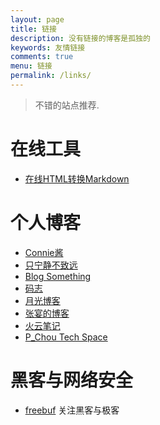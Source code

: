 ```yaml
---
layout: page
title: 链接
description: 没有链接的博客是孤独的
keywords: 友情链接
comments: true
menu: 链接
permalink: /links/
---
```


> 不错的站点推荐.
# 在线工具

* [在线HTML转换Markdown](http://tool.lu/markdown/)

# 个人博客

* [Connie酱](http://biedan.org)
* [只宁静不致远](http://zxning.github.io/)
* [Blog Something](http://chenxiaoyoyo.github.io)
* [码志](http://mazhuang.org)
* [月光博客](http://mazhuang.org)
* [张宴的博客](http://zhangyan.cc)
* [火云笔记](http://huo119.com)
* [P_Chou Tech Space](http://www.pchou.info)
# 黑客与网络安全

* [freebuf](http://www.freebuf.com) 关注黑客与极客




